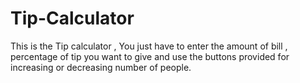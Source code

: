 # Tip-Calculator
This is the Tip calculator , You just have to enter the amount of bill , percentage of tip you want to give and use the buttons provided for increasing or decreasing number of people.
